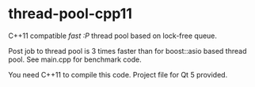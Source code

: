 thread-pool-cpp11
=================

C++11 compatible *fast :P* thread pool based on lock-free queue.

Post job to thread pool is 3 times faster than for boost::asio based thread pool.
See main.cpp for benchmark code.

You need C++11 to compile this code.
Project file for Qt 5 provided.

